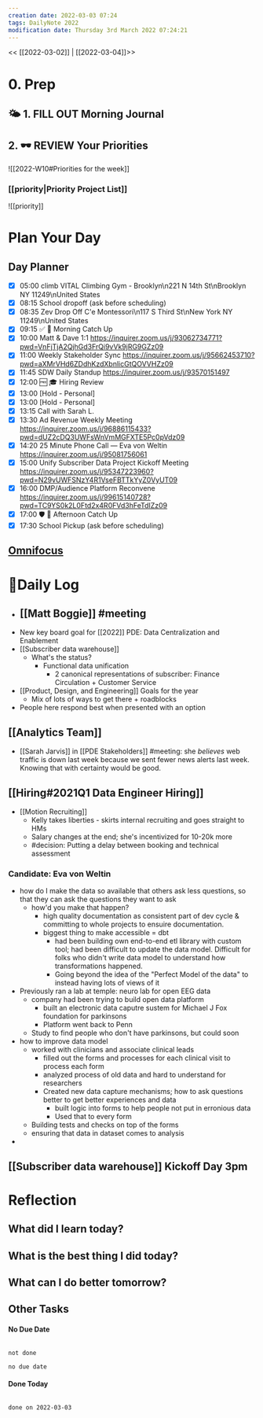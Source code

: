 ```yaml
---
creation date: 2022-03-03 07:24
tags: DailyNote 2022
modification date: Thursday 3rd March 2022 07:24:21
---
```


<< [[2022-03-02]] | [[2022-03-04]]>>

# 0. Prep
## 🌤 1. **FILL OUT** Morning Journal
## 2. 🕶 **REVIEW** Your Priorities
![[2022-W10#Priorities for the week]]
### [[priority|Priority Project List]] 
![[priority]]
# Plan Your Day
## Day Planner
- [x] 05:00 climb VITAL Climbing Gym - Brooklyn\n221 N 14th St\nBrooklyn NY 11249\nUnited States
- [x] 08:15 School dropoff (ask before scheduling)
- [x] 08:35 Zev Drop Off C'e Montessori\n117 S Third St\nNew York NY 11249\nUnited States
- [x] 09:15 ✅ 📨 Morning Catch Up
- [x] 10:00 Matt & Dave 1:1 https://inquirer.zoom.us/j/93062734771?pwd=VnFjTjA2QjhGd3FrQi9vVk9jRG9GZz09
- [x] 11:00 Weekly Stakeholder Sync https://inquirer.zoom.us/j/95662453710?pwd=aXMrVHd6ZDdhKzdXbnlicGtQOVVHZz09
- [x] 11:45 SDW Daily Standup https://inquirer.zoom.us/j/93570151497
- [x] 12:00 🆓 🎓 Hiring Review
- [x] 13:00 [Hold - Personal]
- [x] 13:00 [Hold - Personal]
- [x] 13:15 Call with Sarah L.
- [x] 13:30 Ad Revenue Weekly Meeting https://inquirer.zoom.us/j/96886115433?pwd=dUZ2cDQ3UWFsWnVmMGFXTE5Pc0pVdz09
- [x] 14:20 25 Minute Phone Call — Eva von Weltin https://inquirer.zoom.us/j/95081756061
- [x] 15:00 Unify Subscriber Data Project Kickoff Meeting https://inquirer.zoom.us/j/95347223960?pwd=N29vUWFSNzY4R1VseFBTTkYyZ0VyUT09
- [x] 16:00 DMP/Audience Platform Reconvene https://inquirer.zoom.us/j/99615140728?pwd=TC9YS0k2L0Ftd2x4R0FVd3hFeTdIZz09
- [x] 17:00 🛡 📨 Afternoon Catch Up
- [x] 17:30 School Pickup (ask before scheduling)
## [Omnifocus](omnifocus:///forecast)
# 📓Daily Log
- ## [[Matt Boggie]] #meeting
- New key board goal for [[2022]] PDE: Data Centralization and Enablement
- [[Subscriber data warehouse]]
	- What's the status?
		- Functional data unification
			- 2 canonical representations of subscriber: Finance Circulation + Customer Service
- [[Product, Design, and Engineering]] Goals for the year
	- Mix of lots of ways to get there + roadblocks
- People here respond best when presented with an option
## [[Analytics Team]]
- [[Sarah Jarvis]] in [[PDE Stakeholders]] #meeting: she _believes_ web traffic is down last week because we sent fewer news alerts last week. Knowing that with certainty would be good.
## [[Hiring#2021Q1 Data Engineer Hiring]]
- [[Motion Recruiting]]
	- Kelly takes liberties - skirts internal recruiting and goes straight to HMs
	- Salary changes at the end; she's incentivized for 10-20k more
	- #decision: Putting a delay between booking and technical assessment
### Candidate: Eva von Weltin
- how do I make the data so available that others ask less questions, so that they can ask the questions they want to ask
	- how'd you make that happen?
		- high quality documentation as consistent part of dev cycle & committing to whole projects to ensuire documentation.
		- biggest thing to make accessible = dbt
			- had been building own end-to-end etl library with custom tool; had been difficult to update the data model. Difficult for folks who didn't write data model to understand how transformations happened.
			- Going beyond the idea of the "Perfect Model of the data" to instead having lots of views of it
- Previously ran a lab at temple: neuro lab for open EEG data
	- company had been trying to build open data platform
		- built an electronic data caputre sustem for Michael J Fox foundation for parkinsons
		- Platform went back to Penn
	- Study to find people who don't have parkinsons, but could soon
- how to improve data model
	- worked with clinicians and associate clinical leads
		- filled out the forms and processes for each clinical visit to process each form
		- analyzed process of old data and hard to understand for researchers
		- Created new data capture mechanisms; how to ask questions better to get better experiences and data
			- built logic into forms to help people not put in erronious data
			- Used that to every form
	- Building tests and checks on top of the forms
	- ensuring that data in dataset comes to analysis
-
## [[Subscriber data warehouse]] Kickoff Day 3pm
# Reflection
## What did I learn today?
## What is the best thing I did today?
## What can I do better tomorrow?
## Other Tasks
#### No Due Date

```tasks

not done

no due date

```
#### Done Today

```tasks

done on 2022-03-03

```